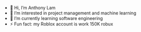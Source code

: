 - 👋 Hi, I’m Anthony Lam
- 👀 I’m interested in project management and machine learning
- 🌱 I’m currently learning software engineering
- ⚡ Fun fact: my Roblox account is work 150K robux

<!---
alam389/alam389 is a ✨ special ✨ repository because its `README.md` (this file) appears on your GitHub profile.
You can click the Preview link to take a look at your changes.
--->
